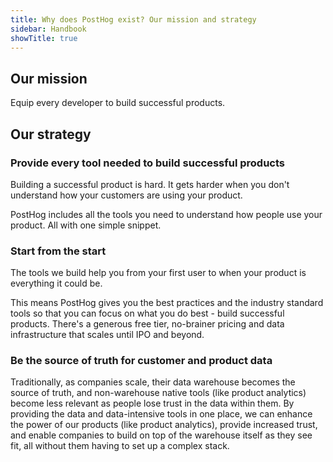 ```yaml
---
title: Why does PostHog exist? Our mission and strategy
sidebar: Handbook
showTitle: true
---
```


## Our mission

Equip every developer to build successful products.

## Our strategy

### Provide every tool needed to build successful products

Building a successful product is hard. It gets harder when you don't understand how your customers are using your product.

PostHog includes all the tools you need to understand how people use your product. All with one simple snippet.

### Start from the start

The tools we build help you from your first user to when your product is everything it could be.

This means PostHog gives you the best practices and the industry standard tools so that you can focus on what you do best - build successful products. There's a generous free tier, no-brainer pricing and data infrastructure that scales until IPO and beyond.

### Be the source of truth for customer and product data

Traditionally, as companies scale, their data warehouse becomes the source of truth, and non-warehouse native tools (like product analytics) become less relevant as people lose trust in the data within them. By providing the data and data-intensive tools in one place, we can enhance the power of our products (like product analytics), provide increased trust, and enable companies to build on top of the warehouse itself as they see fit, all without them having to set up a complex stack.
